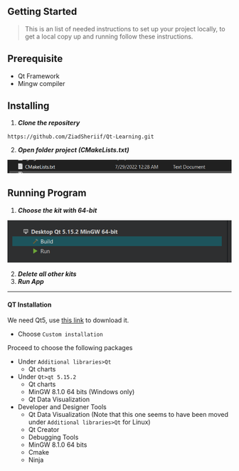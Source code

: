## Getting Started <a name =" get-stared"></a>
> This is an list of needed instructions to set up your project locally, to get a local copy up and running follow these
> instructions.
## Prerequisite
   - Qt Framework
   - Mingw compiler
  
## Installing
 1. ***Clone  the repositery***
```
https://github.com/ZiadSheriif/Qt-Learning.git
```
 2. ***Open folder project (CMakeLists.txt)***

![camkelist](images/camke.png)

## Running Program
 1. ***Choose the kit with 64-bit***
   
![kit](images/kit.png)

 2. ***Delete all other kits***
 3. ***Run App***


---
#### QT Installation

We need Qt5, use [this link](https://www.qt.io/download) to download it.  
- Choose `Custom installation` 

Proceed  to choose the following packages


- Under `Additional libraries>Qt`
  - Qt charts
- Under `Qt>qt 5.15.2`
  - Qt charts
  - MinGW 8.1.0 64 bits (Windows only)
  - Qt Data Visualization
- Developer and Designer Tools
  - Qt Data Visualization (Note that this one seems to have been moved under `Additional libraries>Qt` for Linux)
  - Qt Creator
  - Debugging Tools
  - MinGW 8.1.0 64 bits
  - Cmake
  - Ninja